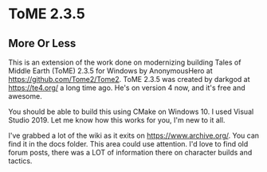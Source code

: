 
# ToME 2.3.5

## More Or Less

This is an extension of the work done on modernizing building Tales of Middle Earth (ToME) 2.3.5 for Windows by AnonymousHero at <https://github.com/Tome2/Tome2>.  ToME 2.3.5 was created by darkgod at <https://te4.org/> a long time ago.  He's on version 4 now, and it's free and awesome.

You should be able to build this using CMake on Windows 10.  I used Visual Studio 2019.  Let me know how this works for you, I'm new to it all.

I've grabbed a lot of the wiki as it exits on <https://www.archive.org/>.  You can find it in the docs folder. This area could use attention.  I'd love to find old forum posts, there was a LOT of information there on character builds and tactics.